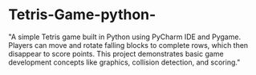 # Tetris-Game-python-
"A simple Tetris game built in Python using PyCharm IDE and Pygame. Players can move and rotate falling blocks to complete rows, which then disappear to score points. This project demonstrates basic game development concepts like graphics, collision detection, and scoring."
